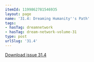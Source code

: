 ```yaml
---
itemId: 1199862781546935
layout: page
name: '31.4: Dreaming Humanity''s Path'
tags:
- hasTag: dreamnetwork
- hasTag: dream-network-volume-31
type: post
urlSlug: '31.4'
---
```

<a href="files/pdfs/Volume_31/31.4_dreaming_humanitys_path.pdf" download="">Download issue 31.4</a>